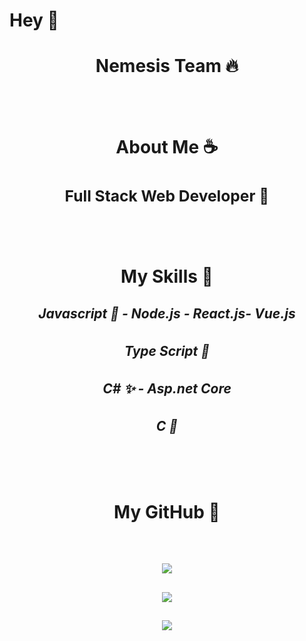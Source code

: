 # <div style="text-align=center"> Hey 🍑</center>
# <center> Nemesis Team 🔥</center>
<br/>
<br/>

# <center> About Me ☕</center>

## <center><h3>Full Stack Web Developer 🔨</h3> </center>

<br/>
<br/>

# <center> My Skills 🧩</center>

## <center><h5>Javascript 👙 - Node.js - React.js-  Vue.js</h5> </center>
## <center><h5>Type Script 🔮</h5> </center>

## <center><h5>C# ✨ - Asp.net Core</h5> </center>

## <center><h5>C 🧬</h5> </center>
<br/>
<br/>

# <center> My GitHub 🔎</center>
<br>

## <center><img style="width=20px" src="https://github-readme-stats.vercel.app/api/top-langs/?username=dixpie&layout=compact&show_icons=true&theme=radical&hide_title=true"></center>
## <center><img src="https://github-readme-stats.vercel.app/api?username=dixpie&show_icons=true&theme=radical&hide_title=true"></center>
## <center><img src="https://github-readme-stats.vercel.app/api/wakatime?username=willianrod&show_icons=true&theme=radical&hide_title=true"></center>
